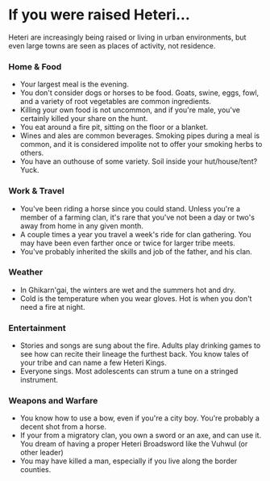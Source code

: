 # If you were raised Heteri...

Heteri are increasingly being raised or living in urban environments, but even large towns are seen as places of activity, not residence.

### Home & Food

* Your largest meal is the evening.
* You don't consider dogs or horses to be food. Goats, swine, eggs, fowl, and a variety of root vegetables are common ingredients.
* Killing your own food is not uncommon, and if you're male, you've certainly killed your share on the hunt.
* You eat around a fire pit, sitting on the floor or a blanket.
* Wines and ales are common beverages. Smoking pipes during a meal is common, and it is considered impolite not to offer your smoking herbs to others.
* You have an outhouse of some variety. Soil inside your hut/house/tent? Yuck.

### Work & Travel

* You've been riding a horse since you could stand. Unless you're a member of a farming clan, it's rare that you've not been a day or two's away from home in any given month.
* A couple times a year you travel a week's ride for clan gathering. You may have been even farther once or twice for larger tribe meets.
* You've probably inherited the skills and job of the father, and his clan.

### Weather

* In Ghikarn'gai, the winters are wet and the summers hot and dry.
* Cold is the temperature when you wear gloves. Hot is when you don't need a fire at night.

### Entertainment

* Stories and songs are sung about the fire. Adults play drinking games to see how can recite their lineage the furthest back. You know tales of your tribe and can name a few Heteri Kings.
* Everyone sings. Most adolescents can strum a tune on a stringed instrument.

### Weapons and Warfare

* You know how to use a bow, even if you're a city boy. You're probably a decent shot from a horse.
* If your from a migratory clan, you own a sword or an axe, and can use it. You dream of having a proper Heteri Broadsword like the Vuhwul (or other leader)
* You may have killed a man, especially if you live along the border counties.
